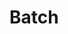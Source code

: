 <script type="text/javascript"  src="http://cdn.mathjax.org/mathjax/latest/MathJax.js?config=TeX-AMS-MML_HTMLorMML">  
</script>
# Batch

<!--stackedit_data:
eyJoaXN0b3J5IjpbLTQxNTcyNTk0NV19
-->